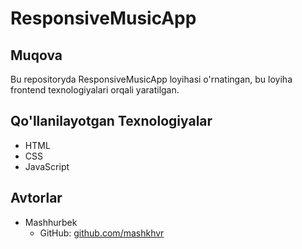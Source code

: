 # ResponsiveMusicApp

## Muqova
Bu repositoryda ResponsiveMusicApp loyihasi o'rnatingan, bu loyiha frontend texnologiyalari orqali yaratilgan.

## Qo'llanilayotgan Texnologiyalar
- HTML
- CSS
- JavaScript

 ## Avtorlar
- Mashhurbek
  - GitHub: [github.com/mashkhvr](https://github.com/mashkhvr)
